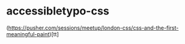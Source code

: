# accessibletypo-css

(https://pusher.com/sessions/meetup/london-css/css-and-the-first-meaningful-paint)[tt]
